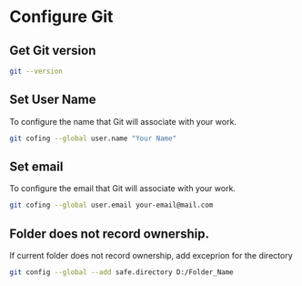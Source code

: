 # Configure Git

## Get Git version

```sh
git --version
```

## Set User Name

To configure the name that Git will associate with your work.

```sh
git cofing --global user.name "Your Name"
```

## Set email

To configure the email that Git will associate with your work.

```sh
git cofing --global user.email your-email@mail.com
```

## Folder does not record ownership.

If current folder does not record ownership, add exceprion for the directory

```sh
git config --global --add safe.directory D:/Folder_Name
```
